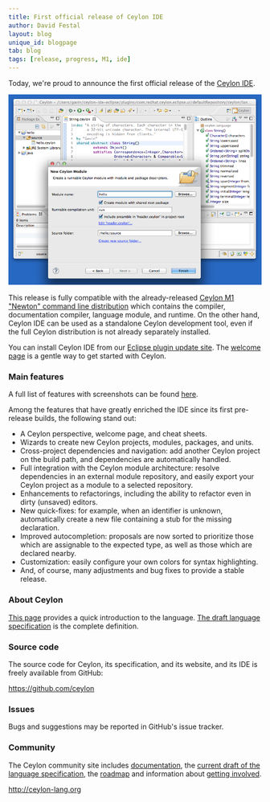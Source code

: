 ```yaml
---
title: First official release of Ceylon IDE
author: David Festal
layout: blog
unique_id: blogpage
tab: blog
tags: [release, progress, M1, ide]
---
```


[ide_install]: /documentation/1.0/ide/install?utm_source=blog&utm_medium=web&utm_content=ide_install&utm_campaign=IDE_1_0_M1release
[ide]: /documentation/1.0/ide?utm_source=blog&utm_medium=web&utm_content=ide&utm_campaign=IDE_1_0_M1release
[newton]: /blog/2011/12/20/ceylon-m1-newton?utm_source=blog&utm_medium=web&utm_content=blog&utm_campaign=IDE_1_0_M1release

Today, we're proud to announce the first official release of the [Ceylon IDE](/documentation/1.0/ide).

![teaser](/images/screenshots/teaser2.png)

This release is fully compatible with the already-released [Ceylon M1 "Newton" 
command line distribution][newton] which contains the compiler, documentation 
compiler, language module, and runtime. On the other hand, Ceylon IDE can be 
used as a standalone Ceylon development tool, even if the full Ceylon 
distribution is not already separately installed.

You can install Ceylon IDE from our [Eclipse plugin update site][ide_install].
The [welcome page](/documentation/1.0/ide/screenshots#welcome_page) is a gentle 
way to get started with Ceylon.


### Main features

A full list of features with screenshots can be found [here][ide].

Among the features that have greatly enriched the IDE since its first 
pre-release builds, the following stand out:

* A Ceylon perspective, welcome page, and cheat sheets.
* Wizards to create new Ceylon projects, modules, packages, and units.
* Cross-project dependencies and navigation: add another Ceylon project on 
  the build path, and dependencies are automatically handled.
* Full integration with the Ceylon module architecture: resolve dependencies
  in an external module repository, and easily export your Ceylon project 
  as a module to a selected repository.
* Enhancements to refactorings, including the ability to refactor even in 
  dirty (unsaved) editors.
* New quick-fixes: for example, when an identifier is unknown, automatically 
  create a new file containing a stub for the missing declaration.
* Improved autocompletion: proposals are now sorted to prioritize those
  which are assignable to the expected type, as well as those which are
  declared nearby.
* Customization: easily configure your own colors for syntax highlighting.
* And, of course, many adjustments and bug fixes to provide a stable release.


### About Ceylon

[This page](/documentation/1.0/introduction/?utm_source=blog&utm_medium=web&utm_content=introduction&utm_campaign=IDE_1_0_M1release) 
provides a quick introduction to the language. [The draft language specification](/documentation/1.0/spec)
is the complete definition.

### Source code

The source code for Ceylon, its specification, and its website, and its IDE is 
freely available from GitHub:

<https://github.com/ceylon>

### Issues

Bugs and suggestions may be reported in GitHub's issue tracker.

### Community

The Ceylon community site includes 
[documentation](/documentation/1.0/?utm_source=blog&utm_medium=web&utm_content=documentation&utm_campaign=IDE_1_0_M1release), 
the [current draft of the language specification](/documentation/1.0/spec), 
the [roadmap](/documentation/1.0/roadmap?utm_source=blog&utm_medium=web&utm_content=roadmap&utm_campaign=IDE_1_0_M1release) 
and information about [getting involved](/code?utm_source=blog&utm_medium=web&utm_content=code&utm_campaign=IDE_1_0_M1release).

<http://ceylon-lang.org>

